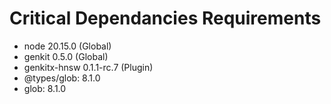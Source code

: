 # Critical Dependancies Requirements
- node 20.15.0 (Global)
- genkit 0.5.0 (Global)
- genkitx-hnsw 0.1.1-rc.7 (Plugin)
- @types/glob: 8.1.0
- glob: 8.1.0